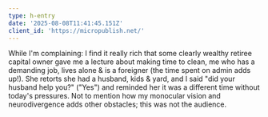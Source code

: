 ```yaml
---
type: h-entry
date: '2025-08-08T11:41:45.151Z'
client_id: 'https://micropublish.net/'
---
```

While I'm complaining: I find it really rich that some clearly wealthy retiree capital owner gave me a lecture about making time to clean, me who has a demanding job, lives alone & is a foreigner (the time spent on admin adds up!). She retorts she had a husband, kids & yard, and I said "did your husband help you?" ("Yes") and reminded her it was a different time without today's pressures. Not to mention how my monocular vision and neurodivergence adds other obstacles; this was not the audience.
